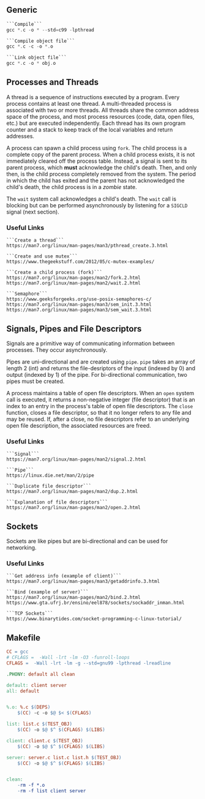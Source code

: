 
## Generic
```C
```Compile```
gcc *.c -o * --std=c99 -lpthread

```Compile object file```
gcc *.c -c -o *.o

```Link object file```
gcc *.c -o * obj.o
```

## Processes and Threads
A thread is a sequence of instructions executed by a program. Every process contains at least one thread. A multi-threaded process is associated with two or more threads. All threads share the common address space of the process, and most process resources (code, data, open files, etc.) but are executed independently. Each thread has its own program counter and a stack to keep track of the local variables and return addresses.

A process can spawn a child process using ```fork```. The child process is a complete copy of the parent process. When a child process exists, it is not immediately cleared off the process table. Instead, a signal is sent to its parent process, which **must** acknowledge the child's death. Then, and only then, is the child process completely removed from the system. The period in which the child has exited and the parent has not acknowledged the child's death, the child process is in a *zombie* state.

The ```wait``` system call acknowledges a child's death. The ```wait``` call is blocking but can be performed asynchronously by listening for a ```SIGCLD``` signal (next section).
### Useful Links
```
```Create a thread```
https://man7.org/linux/man-pages/man3/pthread_create.3.html

```Create and use mutex```
https://www.thegeekstuff.com/2012/05/c-mutex-examples/

```Create a child process (fork)```
https://man7.org/linux/man-pages/man2/fork.2.html
https://man7.org/linux/man-pages/man2/wait.2.html

```Semaphore```
https://www.geeksforgeeks.org/use-posix-semaphores-c/
https://man7.org/linux/man-pages/man3/sem_init.3.html
https://man7.org/linux/man-pages/man3/sem_wait.3.html
```

## Signals, Pipes and File Descriptors
Signals are a primitive way of communicating information between processes. They occur asynchronously. 

Pipes are uni-directional and are created using ```pipe```. ```pipe``` takes an array of length 2 (int) and returns the file-desriptors of the input (indexed by 0) and output (indexed by 1) of the pipe. For bi-directional communication, two pipes must be created.

A process maintains a table of open file descriptors. When an ```open``` system call is executed, it returns a non-negative integer (file descriptor) that is an index to an entry in the process's table of open file descriptors. The ```close``` function, closes a file descriptor, so that it no longer refers to any file and may be reused. If, after a close, no file descriptors refer to an underlying open file description, the associated resources are freed.
### Useful Links
```
```Signal```
https://man7.org/linux/man-pages/man2/signal.2.html

```Pipe```
https://linux.die.net/man/2/pipe

```Duplicate file descriptor```
https://man7.org/linux/man-pages/man2/dup.2.html

```Explanation of file descriptors```
https://man7.org/linux/man-pages/man2/open.2.html
```

## Sockets
Sockets are like pipes but are bi-directional and can be used for networking. 
### Useful Links
```
```Get address info (example of client)```
https://man7.org/linux/man-pages/man3/getaddrinfo.3.html

```Bind (example of server)```
https://man7.org/linux/man-pages/man2/bind.2.html
https://www.gta.ufrj.br/ensino/eel878/sockets/sockaddr_inman.html

```TCP Sockets```
https://www.binarytides.com/socket-programming-c-linux-tutorial/
```

## Makefile
```Makefile
CC = gcc 
# CFLAGS =  -Wall -lrt -lm -O3 -funroll-loops
CFLAGS =  -Wall -lrt -lm -g --std=gnu99 -lpthread -lreadline

.PHONY: default all clean

default: client server
all: default


%.o: %.c $(DEPS)
	$(CC) -c -o $@ $< $(CFLAGS) 

list: list.c $(TEST_OBJ)
	$(CC) -o $@ $^ $(CFLAGS) $(LIBS)

client: client.c $(TEST_OBJ)
	$(CC) -o $@ $^ $(CFLAGS) $(LIBS)

server: server.c list.c list.h $(TEST_OBJ)
	$(CC) -o $@ $^ $(CFLAGS) $(LIBS)


clean:
	-rm -f *.o 
	-rm -f list client server
```
